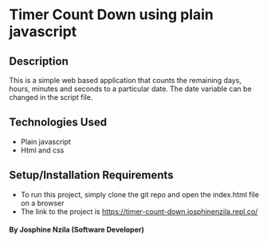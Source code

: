 # Timer Count Down using plain javascript

## Description

This is a simple web based application that counts the remaining days, hours, minutes and seconds to a particular date. The date variable can be changed in the script file.

## Technologies Used

- Plain javascript
- Html and css

## Setup/Installation Requirements

- To run this project, simply clone the git repo and open the index.html file on a browser
- The link to the project is https://timer-count-down.josphinenzila.repl.co/

#### By Josphine Nzila (Software Developer)
